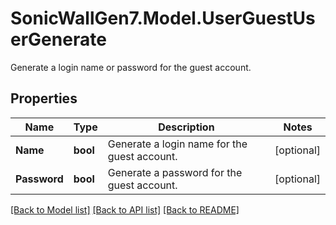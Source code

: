 # SonicWallGen7.Model.UserGuestUserGenerate
Generate a login name or password for the guest account.

## Properties

Name | Type | Description | Notes
------------ | ------------- | ------------- | -------------
**Name** | **bool** | Generate a login name for the guest account. | [optional] 
**Password** | **bool** | Generate a password for the guest account. | [optional] 

[[Back to Model list]](../README.md#documentation-for-models) [[Back to API list]](../README.md#documentation-for-api-endpoints) [[Back to README]](../README.md)

